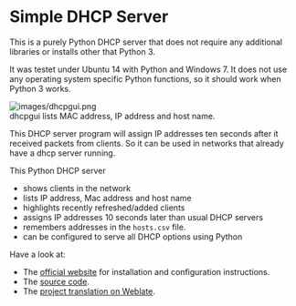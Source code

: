 # Simple DHCP Server

This is a purely Python DHCP server that does not require any additional libraries or installs other that Python 3.

It was testet under Ubuntu 14 with Python and Windows 7. It does not use any operating system specific Python functions, so it should work when Python 3 works.

![images/dhcpgui.png](images/dhcpgui.png)  
dhcpgui lists MAC address, IP address and host name.

This DHCP server program will assign IP addresses ten seconds after it received packets from clients. So it can be used in networks that already have a dhcp server running.

This Python DHCP server

- shows clients in the network
- lists IP address, Mac address and host name
- highlights recently refreshed/added clients
- assigns IP addresses 10 seconds later than usual DHCP servers
- remembers addresses in the `hosts.csv` file.
- can be configured to serve all DHCP options using Python

Have a look at:

- The [official website][web] for installation and configuration instructions.
- The [source code][source].
- The [project translation on Weblate][weblate].

[web]: https://dhcp.quelltext.eu
[source]: https://github.com/niccokunzmann/simple_dhcp_server/
[weblate]: https://hosted.weblate.org/engage/simple-dhcp-server/
